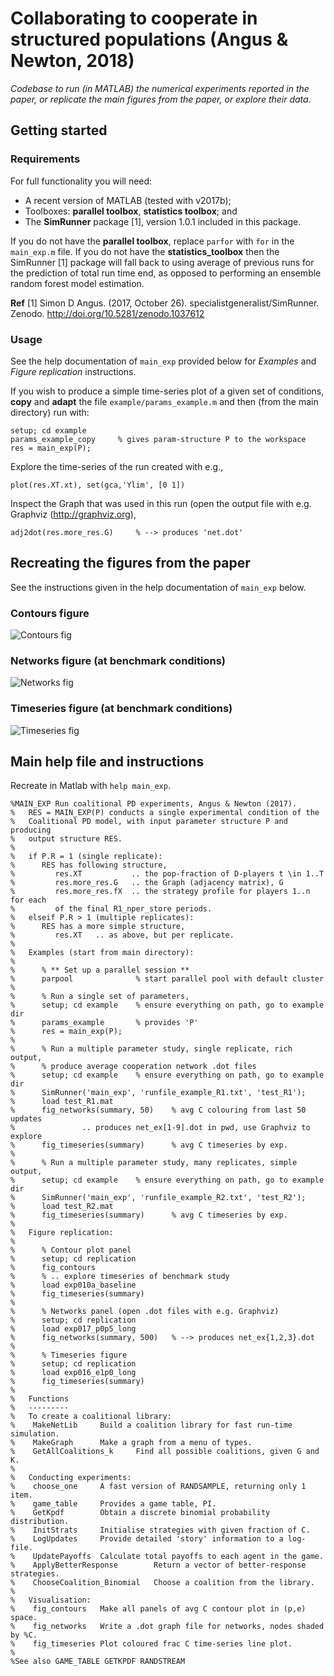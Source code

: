 Collaborating to cooperate in structured populations (Angus & Newton, 2018)
===========================================================================

*Codebase to run (in MATLAB) the numerical experiments reported in the paper, or replicate the main figures from the paper, or explore their data.*

## Getting started

### Requirements

For full functionality you will need:

* A recent version of MATLAB (tested with v2017b);
* Toolboxes: **parallel toolbox**, **statistics toolbox**; and
* The **SimRunner** package [1], version 1.0.1 included in this package.

If you do not have the **parallel toolbox**, replace `parfor` with `for` in the `main_exp.m` file. If you do not have the **statistics_toolbox** then the SimRunner [1] package will fall back to using average of previous runs for the prediction of total run time end, as opposed to performing an ensemble random forest model estimation.

**Ref**
[1] Simon D Angus. (2017, October 26). specialistgeneralist/SimRunner. Zenodo. http://doi.org/10.5281/zenodo.1037612

### Usage

See the help documentation of `main_exp` provided below for *Examples* and *Figure replication* instructions.

If you wish to produce a simple time-series plot of a given set of conditions, **copy** and **adapt** the file `example/params_example.m` and then (from the main directory) run with:
```
setup; cd example
params_example_copy     % gives param-structure P to the workspace
res = main_exp(P);
```
Explore the time-series of the run created with e.g.,
```
plot(res.XT.xt), set(gca,'Ylim', [0 1])
```
Inspect the Graph that was used in this run (open the output file with e.g. Graphviz (http://graphviz.org),
```
adj2dot(res.more_res.G)     % --> produces 'net.dot'
```

## Recreating the figures from the paper

See the instructions given in the help documentation of `main_exp` below.

### Contours figure 

![Contours fig]( https://github.com/specialistgeneralist/Collaborating2Cooperate/blob/master/figs/contours.png )

### Networks figure (at benchmark conditions)

![Networks fig]( https://github.com/specialistgeneralist/Collaborating2Cooperate/blob/master/figs/networks.png )


### Timeseries figure (at benchmark conditions)
![Timeseries fig]( https://github.com/specialistgeneralist/Collaborating2Cooperate/blob/master/figs/timeseries.png )


## Main help file and instructions

Recreate in Matlab with `help main_exp`.

```
%MAIN_EXP Run coalitional PD experiments, Angus & Newton (2017).
%   RES = MAIN_EXP(P) conducts a single experimental condition of the 
%   Coalitional PD model, with input parameter structure P and producing 
%   output structure RES.
%
%   if P.R = 1 (single replicate):
%      RES has following structure,
%         res.XT           .. the pop-fraction of D-players t \in 1..T
%         res.more_res.G   .. the Graph (adjacency matrix), G
%         res.more_res.fX  .. the strategy profile for players 1..n for each 
%         of the final R1_nper_store periods.
%   elseif P.R > 1 (multiple replicates):
%      RES has a more simple structure,
%         res.XT   .. as above, but per replicate.
%
%   Examples (start from main directory):
%
%      % ** Set up a parallel session **
%      parpool              % start parallel pool with default cluster
%
%      % Run a single set of parameters,
%      setup; cd example    % ensure everything on path, go to example dir
%      params_example       % provides 'P'
%      res = main_exp(P);
%
%      % Run a multiple parameter study, single replicate, rich output,
%      % produce average cooperation network .dot files
%      setup; cd example    % ensure everything on path, go to example dir
%      SimRunner('main_exp', 'runfile_example_R1.txt', 'test_R1');
%      load test_R1.mat
%      fig_networks(summary, 50)    % avg C colouring from last 50 updates
%               .. produces net_ex[1-9].dot in pwd, use Graphviz to explore
%      fig_timeseries(summary)      % avg C timeseries by exp.
%
%      % Run a multiple parameter study, many replicates, simple output,
%      setup; cd example    % ensure everything on path, go to example dir
%      SimRunner('main_exp', 'runfile_example_R2.txt', 'test_R2');
%      load test_R2.mat
%      fig_timeseries(summary)      % avg C timeseries by exp.
%
%   Figure replication:
%
%      % Contour plot panel
%      setup; cd replication
%      fig_contours
%      % .. explore timeseries of benchmark study
%      load exp010a_baseline
%      fig_timeseries(summary)
%
%      % Networks panel (open .dot files with e.g. Graphviz)
%      setup; cd replication
%      load exp017_p0p5_long
%      fig_networks(summary, 500)   % --> produces net_ex{1,2,3}.dot
%
%      % Timeseries figure
%      setup; cd replication
%      load exp016_e1p0_long
%      fig_timeseries(summary)
%
%   Functions
%   ---------
%   To create a coalitional library:
%    MakeNetLib     Build a coalition library for fast run-time simulation.
%    MakeGraph      Make a graph from a menu of types.
%    GetAllCoalitions_k     Find all possible coalitions, given G and K.
%
%   Conducting experiments:
%    choose_one     A fast version of RANDSAMPLE, returning only 1 item.
%    game_table     Provides a game table, PI.
%    GetKpdf        Obtain a discrete binomial probability distribution.
%    InitStrats     Initialise strategies with given fraction of C.
%    LogUpdates     Provide detailed 'story' information to a log-file.
%    UpdatePayoffs  Calculate total payoffs to each agent in the game.
%    ApplyBetterResponse        Return a vector of better-response strategies.
%    ChooseCoalition_Binomial   Choose a coalition from the library.
%
%   Visualisation:
%    fig_contours   Make all panels of avg C contour plot in (p,e) space.
%    fig_networks   Write a .dot graph file for networks, nodes shaded by %C.
%    fig_timeseries Plot coloured frac C time-series line plot.
%
%See also GAME_TABLE GETKPDF RANDSTREAM
```
